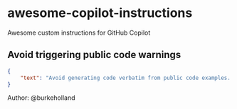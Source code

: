 # awesome-copilot-instructions
Awesome custom instructions for GitHub Copilot

## Avoid triggering public code warnings

```json
{
    "text": "Avoid generating code verbatim from public code examples. Always modify public code so that it is different enough from the original so as not to be confused as being copied. When you do so, provide a footnote to the user informing them."
}
```

Author: @burkeholland
